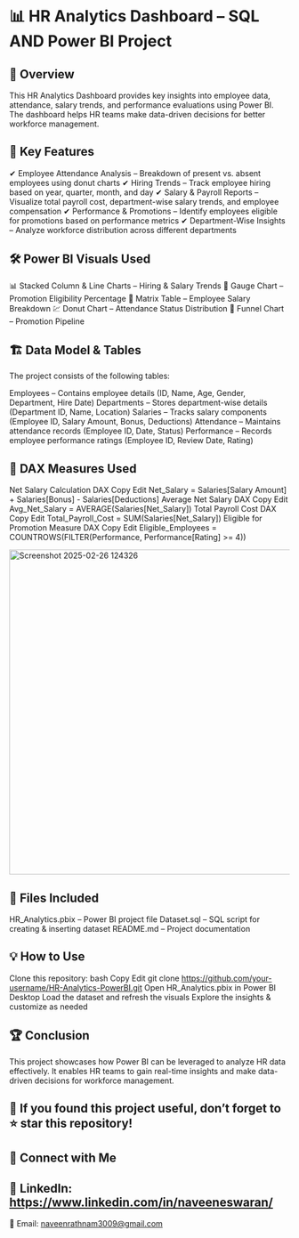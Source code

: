 
# 📊 HR Analytics Dashboard – SQL AND Power BI Project
## 🚀 Overview
This HR Analytics Dashboard provides key insights into employee data, attendance, salary trends, and performance evaluations using Power BI. The dashboard helps HR teams make data-driven decisions for better workforce management.

## 📌 Key Features
✔ Employee Attendance Analysis – Breakdown of present vs. absent employees using donut charts
✔ Hiring Trends – Track employee hiring based on year, quarter, month, and day
✔ Salary & Payroll Reports – Visualize total payroll cost, department-wise salary trends, and employee compensation
✔ Performance & Promotions – Identify employees eligible for promotions based on performance metrics
✔ Department-Wise Insights – Analyze workforce distribution across different departments

## 🛠️ Power BI Visuals Used
📊 Stacked Column & Line Charts – Hiring & Salary Trends
🎯 Gauge Chart – Promotion Eligibility Percentage
📑 Matrix Table – Employee Salary Breakdown
💹 Donut Chart – Attendance Status Distribution
🔽 Funnel Chart – Promotion Pipeline

## 🏗️ Data Model & Tables
The project consists of the following tables:

Employees – Contains employee details (ID, Name, Age, Gender, Department, Hire Date)
Departments – Stores department-wise details (Department ID, Name, Location)
Salaries – Tracks salary components (Employee ID, Salary Amount, Bonus, Deductions)
Attendance – Maintains attendance records (Employee ID, Date, Status)
Performance – Records employee performance ratings (Employee ID, Review Date, Rating)
## 🔢 DAX Measures Used
Net Salary Calculation
DAX
Copy
Edit
Net_Salary = Salaries[Salary Amount] + Salaries[Bonus] - Salaries[Deductions]
Average Net Salary
DAX
Copy
Edit
Avg_Net_Salary = AVERAGE(Salaries[Net_Salary])
Total Payroll Cost
DAX
Copy
Edit
Total_Payroll_Cost = SUM(Salaries[Net_Salary])
Eligible for Promotion Measure
DAX
Copy
Edit
Eligible_Employees = COUNTROWS(FILTER(Performance, Performance[Rating] >= 4))

<img width="584" alt="Screenshot 2025-02-26 124326" src="https://github.com/user-attachments/assets/323a06b3-7767-42a2-b39c-952bfba769e9" />


## 📂 Files Included
HR_Analytics.pbix – Power BI project file
Dataset.sql – SQL script for creating & inserting dataset
README.md – Project documentation
## 💡 How to Use
Clone this repository:
bash
Copy
Edit
git clone https://github.com/your-username/HR-Analytics-PowerBI.git
Open HR_Analytics.pbix in Power BI Desktop
Load the dataset and refresh the visuals
Explore the insights & customize as needed
## 🏆 Conclusion
This project showcases how Power BI can be leveraged to analyze HR data effectively. It enables HR teams to gain real-time insights and make data-driven decisions for workforce management.

## 🌟 If you found this project useful, don’t forget to ⭐ star this repository!

## 🔗 Connect with Me
## 💼 LinkedIn: https://www.linkedin.com/in/naveeneswaran/
📧 Email: naveenrathnam3009@gmail.com


